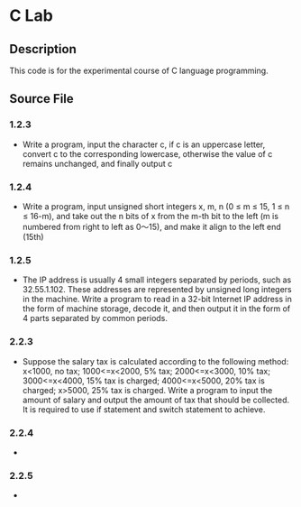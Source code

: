 # C Lab
## Description

This code is for the experimental course of C language programming.

## Source File

### 1.2.3 

- Write a program, input the character c, if c is an uppercase letter, convert c to the corresponding lowercase, otherwise the value of c remains unchanged, and finally output c

### 1.2.4

- Write a program, input unsigned short integers x, m, n (0 ≤ m ≤ 15, 1 ≤ n ≤ 16-m), and take out the n bits of x from the m-th bit to the left (m is numbered from right to left as 0～15), and make it align to the left end (15th)

### 1.2.5

- The IP address is usually 4 small integers separated by periods, such as 32.55.1.102. These addresses are represented by unsigned long integers in the machine. Write a program to read in a 32-bit Internet IP address in the form of machine storage, decode it, and then output it in the form of 4 parts separated by common periods.

### 2.2.3

- Suppose the salary tax is calculated according to the following method: x<1000, no tax; 1000<=x<2000, 5% tax; 2000<=x<3000, 10% tax; 3000<=x<4000, 15% tax is charged; 4000<=x<5000, 20% tax is charged; x>5000, 25% tax is charged. Write a program to input the amount of salary and output the amount of tax that should be collected. It is required to use if statement and switch statement to achieve.

### 2.2.4

- 

### 2.2.5

- 
